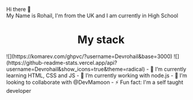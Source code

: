Hi there 👋<br>
My Name is Rohail, I'm from the UK and I am currently in High School
<h1 align="center">My stack</h1>
![](https://komarev.com/ghpvc/?username=Devrohail&base=3000)
![](https://github-readme-stats.vercel.app/api?username=Devrohail&show_icons=true&theme=radical)
- 🔭 I’m currently learning HTML, CSS and JS
- 🌱 I’m currently working with node.js
- 👯 I’m looking to collaborate with @DevMamoon 
- ⚡ Fun fact: I'm a self taught developer
